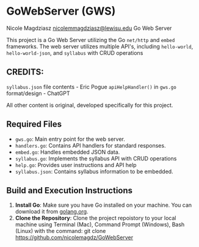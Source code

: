 # GoWebServer (GWS)

Nicole Magdziasz
nicolemmagdziasz@lewisu.edu
Go Web Server

This project is a Go Web Server utilizing the Go `net/http` and `embed` frameworks.
The web server utilizes multiple API's, including `hello-world`, `hello-world-json`,
and `syllabus` with CRUD operations

## CREDITS:
`syllabus.json` file contents - Eric Pogue
`apiHelpHandler()` in `gws.go` format/design - ChatGPT

All other content is original, developed specifically for this project.

## Required Files
- `gws.go`: Main entry point for the web server.
- `handlers.go`: Contains API handlers for standard responses.
- `embed.go`: Handles embedded JSON data.
- `syllabus.go`: Implements the syllabus API with CRUD operations
- `help.go`: Provides user instructions and API help
- `syllabus.json`: Contains syllabus information to be embedded.

## Build and Execution Instructions
1. **Install Go**: Make sure you have Go installed on your machine. You can download it from [golang.org](https://golang.org/dl).
2. **Clone the Repository**: Clone the project repoistory to your local machine using Terminal (Mac), Command Prompt (Windows), Bash (Linux) with the command:
    git clone https://github.com/nicolemagdz/GoWebServer